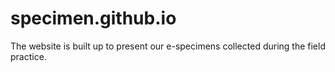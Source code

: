 # specimen.github.io
The website is built up to present our e-specimens collected during the field practice.
